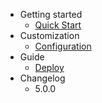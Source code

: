 - Getting started
  - [Quick Start](quickstart.md)
- Customization
  - [Configuration](configuration.md)
- Guide
  - [Deploy](deploy.md)
- Changelog
  - 5.0.0
